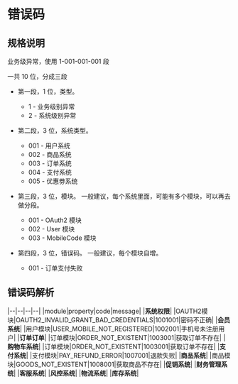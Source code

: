 # 错误码

## 规格说明

业务级异常，使用 1-001-001-001 段

一共 10 位，分成三段

- 第一段，1 位，类型。
    - 1 - 业务级别异常
	- 2 - 系统级别异常

- 第二段，3 位，系统类型。
	- 001 - 用户系统
	- 002 - 商品系统
	- 003 - 订单系统
	- 004 - 支付系统
	- 005 - 优惠劵系统

- 第三段，3 位，模块。
一般建议，每个系统里面，可能有多个模块，可以再去做分段。
	- 001 - OAuth2 模块
	- 002 - User 模块
	- 003 - MobileCode 模块

- 第四段，3 位，错误码。
一般建议，每个模块自增。
	- 001 - 订单支付失败

## 错误码解析

|--|--|--|--|
|module|property|code|message|
|**系统权限**|
|OAUTH2模块|OAUTH2_INVALID_GRANT_BAD_CREDENTIALS|1001001|密码不正确|
|**会员系统**|
|用户模块|USER_MOBILE_NOT_REGISTERED|1002001|手机号未注册用户|
|**订单订单**|
|订单模块|ORDER_NOT_EXISTENT|1003001|获取订单不存在|
|**购物车系统**|
|订单模块|ORDER_NOT_EXISTENT|1003001|获取订单不存在|
|**支付系统**|
|支付模块|PAY_REFUND_ERROR|1007001|退款失败|
|**商品系统**|
|商品模块|GOODS_NOT_EXISTENT|1008001|获取商品不存在|
|**促销系统**|
|**财务管理系统**|
|**客服系统**|
|**风控系统**|
|**物流系统**|
|**库存系统**|